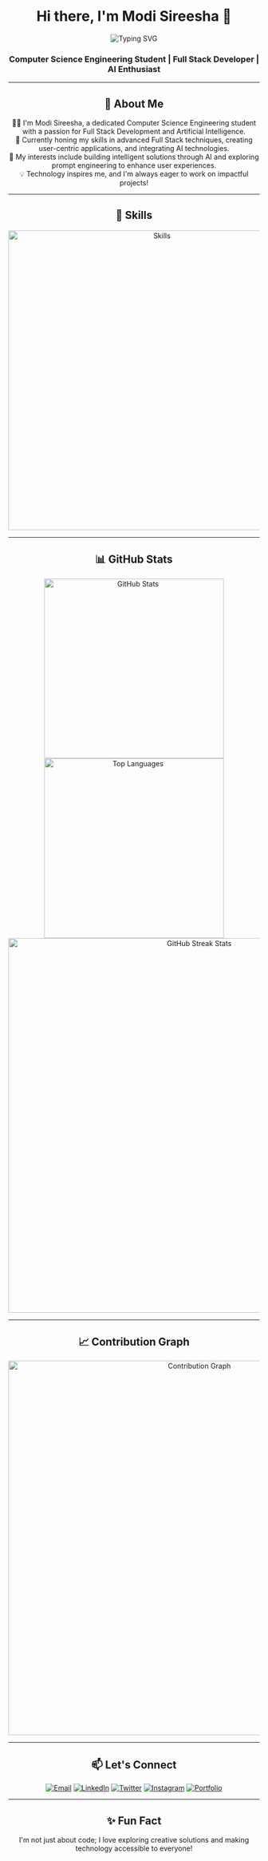 <h1 align="center">Hi there, I'm Modi Sireesha 👋</h1>

<p align="center">
  <img src="https://readme-typing-svg.herokuapp.com?color=%23A445B2&size=24&center=true&vCenter=true&width=500&lines=Full+Stack+Developer;AI+Enthusiast;Prompt+Engineer;Open+Source+Contributor" alt="Typing SVG">
</p>

<h3 align="center">Computer Science Engineering Student | Full Stack Developer | AI Enthusiast</h3>

---

<h2 align="center">🌟 About Me</h2>

<p align="center">
  👩‍💻 I'm Modi Sireesha, a dedicated Computer Science Engineering student with a passion for Full Stack Development and Artificial Intelligence.<br>
  🌱 Currently honing my skills in advanced Full Stack techniques, creating user-centric applications, and integrating AI technologies.<br>
  🎯 My interests include building intelligent solutions through AI and exploring prompt engineering to enhance user experiences.<br>
  💡 Technology inspires me, and I'm always eager to work on impactful projects!
</p>

---

<h2 align="center">🚀 Skills</h2>

<div align="center">
  <img src="https://skillicons.dev/icons?i=html,css,js,ts,angular,nodejs,java,python,spring,mysql,mongodb,sqlite,aws,postman&perline=6" alt="Skills" width="600">
</div>

---

<h2 align="center">📊 GitHub Stats</h2>

<div align="center">
  <img src="https://github-readme-stats.vercel.app/api?username=sireesha0904&show_icons=true&theme=radical&hide_title=true" alt="GitHub Stats" width="360">
  <img src="https://github-readme-stats.vercel.app/api/top-langs/?username=sireesha0904&layout=compact&theme=radical" alt="Top Languages" width="360">
</div>

<div align="center">
  <img src="https://streak-stats.demolab.com/?user=sireesha0904&theme=radical&hide_border=true" alt="GitHub Streak Stats" width="750">
</div>

---

<h2 align="center">📈 Contribution Graph</h2>

<div align="center">
  <img src="https://github-readme-activity-graph.vercel.app/graph?username=sireesha0904&theme=radical&bg_color=0D1117&color=A445B2&line=FF5733&point=FFFFFF" alt="Contribution Graph" width="750">
</div>

---

<h2 align="center">📫 Let's Connect</h2>

<p align="center">
  <a href="mailto:modisireesha09@gmail.com"><img src="https://img.shields.io/badge/Email-modisireesha09%40gmail.com-red?style=for-the-badge&logo=gmail" alt="Email"></a>
  <a href="https://www.linkedin.com/in/modi-sireesha-63ba47279/" target="_blank"><img src="https://img.shields.io/badge/LinkedIn-Modi%20Sireesha-blue?style=for-the-badge&logo=linkedin" alt="LinkedIn"></a>
  <a href="https://twitter.com/_sireeshamodi_" target="_blank"><img src="https://img.shields.io/badge/Twitter-@_sireeshamodi_-1DA1F2?style=for-the-badge&logo=twitter" alt="Twitter"></a>
  <a href="https://instagram.com/sireesha_modi" target="_blank"><img src="https://img.shields.io/badge/Instagram-@sireesha_modi-E4405F?style=for-the-badge&logo=instagram" alt="Instagram"></a>
  <a href="https://modisireesha-portfolio.vercel.app/" target="_blank"><img src="https://img.shields.io/badge/Portfolio-Visit%20Here-green?style=for-the-badge&logo=portfolio" alt="Portfolio"></a>
</p>

---

<h2 align="center">✨ Fun Fact</h2>

<p align="center">
  I'm not just about code; I love exploring creative solutions and making technology accessible to everyone!
</p>
